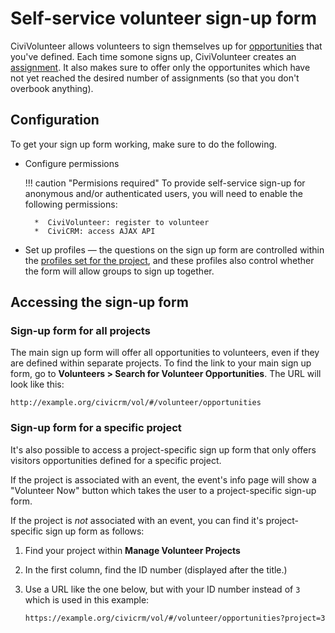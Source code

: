 # Self-service volunteer sign-up form

CiviVolunteer allows volunteers to sign themselves up for [opportunities](../opportunities) that you've defined. Each time somone signs up, CiviVolunteer creates an [assignment](../assignment). It also makes sure to offer only the opportunites which have not yet reached the desired number of assignments (so that you don't overbook anything).

## Configuration

To get your sign up form working, make sure to do the following. 

* Configure permissions

    !!! caution "Permisions required"
        To provide self-service sign-up for anonymous and/or authenticated users, you will need to enable the following permissions:

        *  CiviVolunteer: register to volunteer
        *  CiviCRM: access AJAX API

* Set up profiles &mdash; the questions on the sign up form are controlled within the [profiles set for the project](../projects#profiles), and these profiles also control whether the form will allow groups to sign up together.


## Accessing the sign-up form

### Sign-up form for all projects

The main sign up form will offer all opportunities to volunteers, even if they are defined within separate projects. To find the link to your main sign up form, go to **Volunteers > Search for Volunteer Opportunities**. The URL will look like this:

`http://example.org/civicrm/vol/#/volunteer/opportunities`

### Sign-up form for a specific project

It's also possible to access a project-specific sign up form that only offers visitors opportunities defined for a specific project.

If the project is associated with an event, the event's info page will show a "Volunteer Now" button which takes the user to a project-specific sign-up form.

If the project is *not* associated with an event, you can find it's project-specific sign up form as follows:

1. Find your project within **Manage Volunteer Projects**
1. In the first column, find the ID number (displayed after the title.)
1. Use a URL like the one below, but with your ID number instead of `3` which is used in this example:

    `https://example.org/civicrm/vol/#/volunteer/opportunities?project=3`
